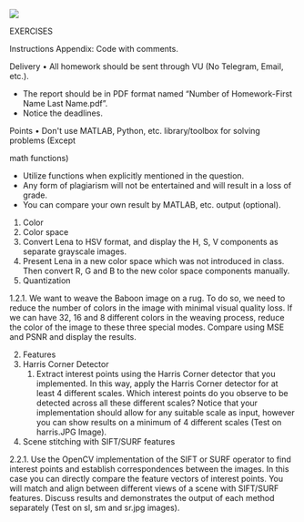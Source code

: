 ﻿![](Aspose.Words.0d4c4223-d24f-49f8-bd3c-4dd1bbacbb45.001.png)

EXERCISES 

Instructions  Appendix: Code with comments.

Delivery  • All homework should be sent through VU (No Telegram, Email, etc.). 

- The report should be in PDF format named “Number of Homework-First Name Last Name.pdf”. 
- Notice the deadlines. 

Points  • Don't use MATLAB, Python, etc. library/toolbox for solving problems (Except 

math functions) 

- Utilize functions when explicitly mentioned in the question. 
- Any form of plagiarism will not be entertained and will result in a loss of grade. 
- You can compare your own result by MATLAB, etc. output (optional).
1. Color 
1. Color space 
1. Convert Lena to HSV format, and display the H, S, V components as separate grayscale images.  
1. Present Lena in a new color space which was not introduced in class. Then convert R, G and B to the new color space components manually. 
2. Quantization 

1\.2.1. We want to weave the Baboon image on a rug. To do so, we need to reduce the number of colors in the image with minimal visual quality loss. If we can have 32, 16 and 8 different colors in the weaving process, reduce the color of the image to these three special modes. Compare using MSE and PSNR and display the results.

2. Features 
1. Harris Corner Detector 
   1. Extract interest points using the Harris Corner detector that you implemented. In this way, apply the Harris Corner detector for at least 4 different scales. Which interest points do you observe to be detected across all these different scales? Notice that your implementation should allow for any suitable scale as input, however you can show results on a minimum of 4 different scales (Test on harris.JPG Image). 
2. Scene stitching with SIFT/SURF features 

2\.2.1. Use the OpenCV implementation of the SIFT or SURF operator to find interest points and establish correspondences between the images. In this case you can directly compare the feature vectors of interest points. You will match and align between different views of a scene with SIFT/SURF features. Discuss results and demonstrates the output of each method separately (Test on sl, sm and sr.jpg images). 
